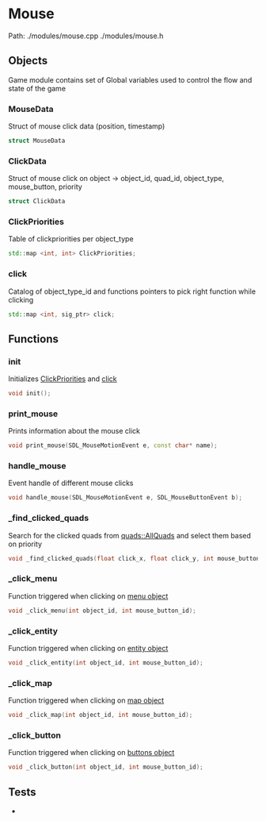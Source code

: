 # Mouse
Path: ./modules/mouse.cpp   ./modules/mouse.h


## Objects
Game module contains set of Global variables used to control the flow and state of the game

### MouseData
Struct of mouse click data (position, timestamp)
```c++
struct MouseData
```

### ClickData
Struct of mouse click on object -> object_id, quad_id, object_type, mouse_button, priority
```c++
struct ClickData
```

### ClickPriorities
Table of clickpriorities per object_type
```c++
std::map <int, int> ClickPriorities;
```

### click
Catalog of object_type_id and functions pointers to pick right function while clicking
```c++
std::map <int, sig_ptr> click;
```

## Functions
### init
Initializes [ClickPriorities](mouse.md#ClickPriorities) and [click](mouse.md#click)
```c++
void init();
```

### print_mouse
Prints information about the mouse click
```c++
void print_mouse(SDL_MouseMotionEvent e, const char* name);
```

### handle_mouse
Event handle of different mouse clicks
```c++
void handle_mouse(SDL_MouseMotionEvent e, SDL_MouseButtonEvent b);
```

### _find_clicked_quads
Search for the clicked quads from [quads::AllQuads](quads.md#AllQuads) and select them based on priority
```c++
void _find_clicked_quads(float click_x, float click_y, int mouse_button_id);
```

### _click_menu
Function triggered when clicking on [menu object](menu.md#Menu)
```c++
void _click_menu(int object_id, int mouse_button_id);
```

### _click_entity
Function triggered when clicking on [entity object](entity.md#Entity)
```c++
void _click_entity(int object_id, int mouse_button_id);
```

### _click_map
Function triggered when clicking on [map object](maps.md#Map)
```c++
void _click_map(int object_id, int mouse_button_id);
```

### _click_button
Function triggered when clicking on [buttons object](buttons.md#Buttons)
```c++
void _click_button(int object_id, int mouse_button_id);
```



## Tests
-

